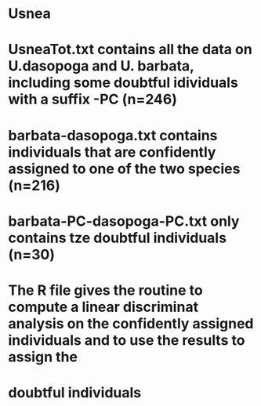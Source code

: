 # Usnea
# UsneaTot.txt contains all the data on U.dasopoga and U. barbata, including some doubtful idividuals with a suffix -PC (n=246)
# barbata-dasopoga.txt contains individuals that are confidently assigned to one of the two species (n=216)
# barbata-PC-dasopoga-PC.txt only contains tze doubtful individuals (n=30)
# The R file gives the routine to compute a linear discriminat analysis on the confidently assigned individuals and to use the results to assign the
# doubtful individuals

